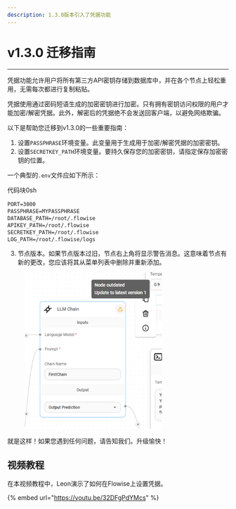 ```yaml
---
description: 1.3.0版本引入了凭据功能
---
```


# v1.3.0 迁移指南

***

凭据功能允许用户将所有第三方API密钥存储到数据库中，并在各个节点上轻松重用，无需每次都进行复制粘贴。

凭据使用通过密码短语生成的加密密钥进行加密。只有拥有密钥访问权限的用户才能加密/解密凭据。此外，解密后的凭据绝不会发送回客户端，以避免网络欺骗。

以下是帮助您迁移到v1.3.0的一些重要指南：

1. 设置`PASSPHRASE`环境变量。此变量用于生成用于加密/解密凭据的加密密钥。
2. 设置`SECRETKEY_PATH`环境变量。要持久保存您的加密密钥，请指定保存加密密钥的位置。

一个典型的`.env`文件应如下所示：

代码块0sh
```
PORT=3000
PASSPHRASE=MYPASSPHRASE
DATABASE_PATH=/root/.flowise
APIKEY_PATH=/root/.flowise
SECRETKEY_PATH=/root/.flowise
LOG_PATH=/root/.flowise/logs
```

3. 节点版本。如果节点版本过旧，节点右上角将显示警告消息。这意味着节点有新的更改，您应该将其从菜单列表中删除并重新添加。

<figure><img src="../.gitbook/assets/image (11) (1) (1) (1) (1) (1) (1).png" alt="" width="312"><figcaption></figcaption></figure>

就是这样！如果您遇到任何问题，请告知我们。升级愉快！

## 视频教程

在本视频教程中，Leon演示了如何在Flowise上设置凭据。

{% embed url="https://youtu.be/32DFgPdYMcs" %}
